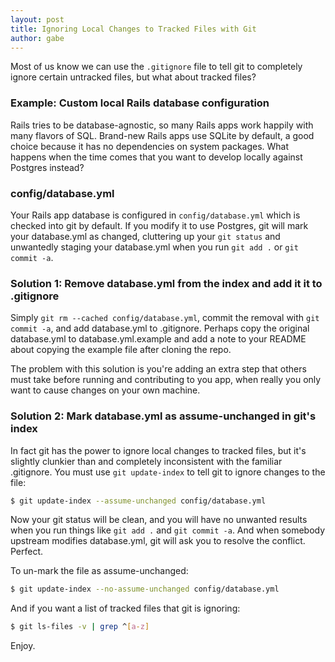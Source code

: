```yaml
---
layout: post
title: Ignoring Local Changes to Tracked Files with Git
author: gabe
---
```

Most of us know we can use the `.gitignore` file to tell git to completely ignore certain untracked files, but what about tracked files?

### Example: Custom local Rails database configuration

Rails tries to be database-agnostic, so many Rails apps work happily with many flavors of SQL.  Brand-new Rails apps use SQLite by default, a good choice because it has no dependencies on system packages.  What happens when the time comes that you want to develop locally against Postgres instead?

### config/database.yml

Your Rails app database is configured in `config/database.yml` which is checked into git by default.  If you modify it to use Postgres, git will mark your database.yml as changed, cluttering up your `git status` and unwantedly staging your database.yml when you run `git add .` or `git commit -a`.

### Solution 1: Remove database.yml from the index and add it it to .gitignore

Simply `git rm --cached config/database.yml`, commit the removal with `git commit -a`, and add database.yml to .gitignore.  Perhaps copy the original database.yml to database.yml.example and add a note to your README about copying the example file after cloning the repo.

The problem with this solution is you're adding an extra step that others must take before running and contributing to you app, when really you only want to cause changes on your own machine.

### Solution 2: Mark database.yml as assume-unchanged in git's index

In fact git has the power to ignore local changes to tracked files, but it's slightly clunkier than and completely inconsistent with the familiar .gitignore.  You must use `git update-index` to tell git to ignore changes to the file:

```bash
$ git update-index --assume-unchanged config/database.yml
```

Now your git status will be clean, and you will have no unwanted results when you run things like `git add .` and `git commit -a`.  And when somebody upstream modifies database.yml, git will ask you to resolve the conflict.  Perfect.

To un-mark the file as assume-unchanged:

```bash
$ git update-index --no-assume-unchanged config/database.yml
```
 
And if you want a list of tracked files that git is ignoring:

```bash
$ git ls-files -v | grep ^[a-z]
```

Enjoy.
